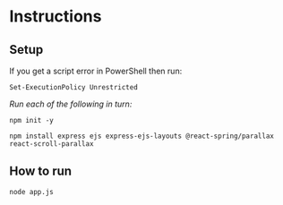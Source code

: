 # Instructions


## Setup

If you get a script error in PowerShell then run:

`Set-ExecutionPolicy Unrestricted`

*Run each of the following in turn:*

`npm init -y`

`npm install express ejs express-ejs-layouts @react-spring/parallax react-scroll-parallax`

## How to run
`node app.js`